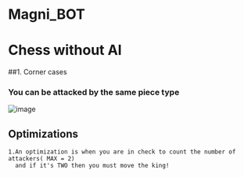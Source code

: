 # Magni_BOT
# Chess without AI

##1. Corner cases

### You can be attacked by the same piece type<br>
![image](https://user-images.githubusercontent.com/255824/127715491-410c20ce-bc35-444b-8562-2dc8d9df9197.png)
<br>


## Optimizations
    1.An optimization is when you are in check to count the number of attackers( MAX = 2)
      and if it's TWO then you must move the king!
